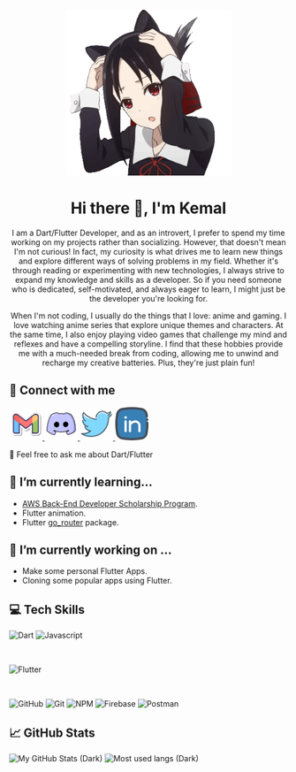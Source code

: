 <p align="center">
  <img 
    src="assets/images/kaguya-sama-neko.gif"
    alt="Nya"
    width="300px"
    height="300px"
  />
</p>


<!--- Made in https://canva.com --->

<h1 align="center">Hi there 👋, I'm Kemal</h1>

<p align="center">
  I am a Dart/Flutter Developer, and as an introvert, I prefer to spend my time working on my projects rather than socializing. However, that doesn't mean I'm not curious! In fact, my curiosity is what drives me to learn new things and explore different ways of solving problems in my field. Whether it's through reading or experimenting with new technologies, I always strive to expand my knowledge and skills as a developer. So if you need someone who is dedicated, self-motivated, and always eager to learn, I might just be the developer you're looking for.
</p>

<p align="center">
  When I'm not coding, I usually do the things that I love: anime and gaming. I love watching anime series that explore unique themes and characters. At the same time, I also enjoy playing video games that challenge my mind and reflexes and have a compelling storyline. I find that these hobbies provide me with a much-needed break from coding, allowing me to unwind and recharge my creative batteries. Plus, they're just plain fun!
</p>

## 🤝 Connect with me

<a href="mailto:keidscode@gmail.com">
  <img 
    src="assets/icons/gmail-logo.png" 
    alt="My Gmail"
    width="60px"
  />
</a>
<a href="https://discordapp.com/users/1027789230069518346">
  <img
    src="assets/icons/discord-logo.png" 
    alt="My Discord"
    width="60px"
  />
</a>
<a href="https://twitter.com/keids_id">
  <img
    src="assets/icons/twitter-logo.png" 
    alt="My Twitter"
    width="60px"
  />
</a>
<a href="https://www.linkedin.com/in/keidsid/">
  <img
    src="assets/icons/linkedin-logo.png" 
    alt="My LinkedIn"
    width="60px"
  />
</a>

💬 Feel free to ask me about Dart/Flutter

## 🌱 I’m currently learning...

- [AWS Back-End Developer Scholarship Program](https://aws.dicoding.com/).
- Flutter animation.
- Flutter [go_router](https://pub.dev/packages/go_router) package.

## 🔭 I’m currently working on ...

- Make some personal Flutter Apps.
- Cloning some popular apps using Flutter.

## 💻 Tech Skills

![Dart](https://img.shields.io/badge/Code-Dart-red?style=flat&logo=dart&logoColor=1cbcfc&color=1cacec)
![Javascript](https://img.shields.io/badge/Code-Javascript-red?style=flat&logo=javascript&color=f4dc1c)

</br>

![Flutter](https://img.shields.io/badge/Framework-Flutter-red?style=flat&logo=flutter&logoColor=1cbcfc&color=1cacec)

</br>

![GitHub](https://img.shields.io/badge/Tool-GitHub-red?style=flat&logo=gitHub&color=181717)
![Git](https://img.shields.io/badge/Tool-Git-red?style=flat&logo=git&color=f05032)
![NPM](https://img.shields.io/badge/Tool-NPM-red?style=flat&logo=npm&color=cb3837)
![Firebase](https://img.shields.io/badge/Tool-Firebase-red?style=flat&logo=firebase&color=fba30b)
![Postman](https://img.shields.io/badge/Tool-Postman-red?style=flat&logo=postman&color=ff6c37)

## 📈 GitHub Stats

<!--- https://github.com/anuraghazra/github-readme-stats --->

![My GitHub Stats (Dark)](https://github-readme-stats.vercel.app/api?username=KeidsID&show_icons=true&theme=radical)
![Most used langs (Dark)](https://github-readme-stats.vercel.app/api/top-langs/?username=KeidsID&layout=compact&hide=cmake,c%2b%2b,swift&exclude_repo=keidsid.github.io&theme=radical)

<!---
KeidsID/KeidsID is a ✨ special ✨ repository because its `README.md` (this file) appears on your GitHub profile.
You can click the Preview link to take a look at your changes.

Here are some ideas to get you started:

- 🔭 I’m currently working on ...
- 🌱 I’m currently learning ...
- 👯 I’m looking to collaborate on ...
- 🤔 I’m looking for help with ...
- 💬 Ask me about ...
- 📫 How to reach me: ...
- 😄 Pronouns: ...
- ⚡ Fun fact: ...
--->
